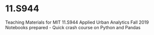 # 11.S944
Teaching Materials for MIT 11.S944 Applied Urban Analytics Fall 2019 <br>
Notebooks prepared - Quick crash course on Python and Pandas
